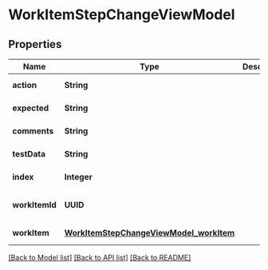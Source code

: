 # WorkItemStepChangeViewModel
## Properties

| Name | Type | Description | Notes |
|------------ | ------------- | ------------- | -------------|
| **action** | **String** |  | [default to null] |
| **expected** | **String** |  | [default to null] |
| **comments** | **String** |  | [default to null] |
| **testData** | **String** |  | [default to null] |
| **index** | **Integer** |  | [default to null] |
| **workItemId** | **UUID** |  | [optional] [default to null] |
| **workItem** | [**WorkItemStepChangeViewModel_workItem**](WorkItemStepChangeViewModel_workItem.md) |  | [default to null] |

[[Back to Model list]](../README.md#documentation-for-models) [[Back to API list]](../README.md#documentation-for-api-endpoints) [[Back to README]](../README.md)


